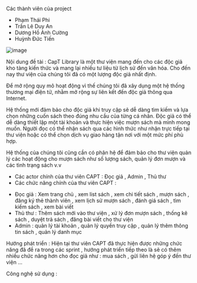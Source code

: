 Các thành viên của project
<ul>
  <li> Phạm Thái Phi </li>
  <li> Trần Lê Duy An </li>
  <li> Dương Hồ Anh Cường </li>
  <li> Huỳnh Đức Tiến </li>
</ul>

![image](https://github.com/nyykhung1417/Nhom5_QuanLyThuVien_T5_Ca4/assets/132865869/a7d5e7fe-a2ee-4c40-9886-301836bde0fc)


Nội dung đề tài :  CapT Library là một thư viện mang đến cho các độc giả kho tàng kiến thức và mang lại nhiều tư liệu từ lịch sử đến văn hóa. Cho đến nay thư viện của chúng tôi đã có một lượng độc giả nhất định.

Để mở rộng quy mô hoạt động vì thế chúng tôi đã xây dụng một hệ thống thương mại điện tử, nhằm mở rộng sự liên kết đến độc giả thông qua Internet.

Hệ thống mới đảm bảo cho độc giả khi truy cập sẽ dễ dàng tìm kiếm và lựa chọn những cuốn sách theo đúng nhu cầu của từng cá nhân. Độc giả có thể dễ dàng thiết lập một tài khoản và thực hiện việc mượn sách mà mình mong muốn. Người đọc có thể nhận sách qua các hình thức như nhận trực tiếp tại thư viện hoặc có thể chọn dịch vụ giao hàng tận nơi với một mức phí phù hợp. 

Hệ thống của chúng tôi cũng cần có phân hệ để đảm bảo cho thư viện quản lý các hoạt động cho mượn sách như số lượng sách, quản lý đơn mượn và các tình trạng sách v.v
- Các actor chính của thư viên CAPT : Đọc giả , Admin , Thủ thư
- Các chức năng chính của thư viên CAPT :
+ Đọc giả : Xem trang chủ , xem list sách , xem chi tiết sách , mượn sách , đăng ký thẻ thành viên , xem lịch sử mượn sách , đánh giá sách , tìm kiếm sách , xem bài viết
+ Thủ thư : Thêm sách mới vào thư viện , xử lý đơn mượn sách , thống kê sách , duyệt trả sách , đăng bài viết cho thư viện
+ Admin : quản lý tài khoản , quản lý quyền truy cập , quản lý thêm thông tin sách , quản lý danh mục 

Hướng phát triển : Hiện tại thư viên CAPT đã thực hiện được những chức năng đã đề ra trong các sprint , hướng phát triển tiếp theo là sẽ có thêm nhiều chức năng hơn cho đọc giả như : mua sách , gửi liên hệ góp ý đến thư viện ...

Công nghệ sử dụng : 
